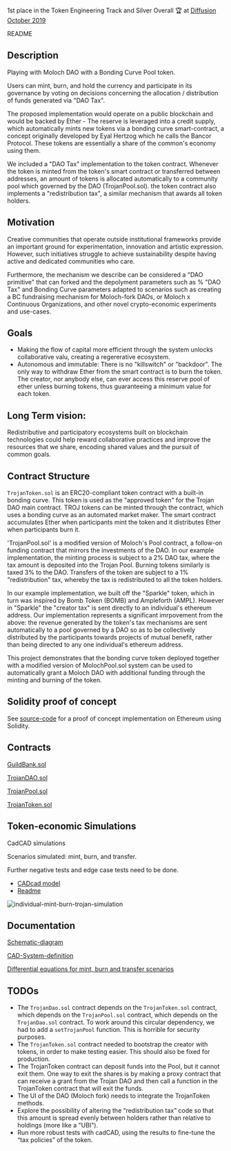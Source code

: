 1st place in the Token Engineering Track and Silver Overall 🏆 at [Diffusion October 2019](https://medium.com/@Angela.Kreitenweis/tokenengineering-at-diffusion-berlin-e59b9e38b060) 

README

## Description


Playing with Moloch DAO with a Bonding Curve Pool token.

Users can mint, burn, and hold the currency and participate in its governance by voting on decisions concerning the allocation / distribution of funds generated via "DAO Tax". 

The proposed implementation would operate on a public blockchain and would be backed by Ether - The reserve is leveraged into a credit supply, which automatically mints new tokens via a bonding curve smart-contract, a concept originally developed by Eyal Hertzog which he calls the Bancor Protocol. These tokens are essentially a share of the common's economy using them.

We included a "DAO Tax" implementation to the token contract. Whenever the token is minted from the token's smart contract or transferred between addresses, an amount of tokens is allocated automatically to a community pool which governed by the DAO (TrojanPool.sol). the token contract also implements a "redistribution tax", a similar mechanism that awards all token holders.

## Motivation
Creative communities that operate outside institutional frameworks provide an important ground for experimentation, innovation and artistic expression. However, such initiatives struggle to achieve sustainability despite having active and dedicated communities who care. 

Furthermore, the mechanism we describe can be considered a "DAO primitive" that can forked and the depolyment parameters such as % "DAO Tax" and Bonding Curve parameters adapted to scenarios such as creating a BC fundraising mechanism for Moloch-fork DAOs, or Moloch x Continuous Organizations, and other novel crypto-economic experiments and use-cases.


## Goals

* Making the flow of capital more efficient through the system unlocks collaborative valu, creating a regererative ecosystem.
* Autonomous and immutable: There is no "killswitch" or "backdoor". The only way to withdraw Ether from the smart contract is to burn the token. The creator, nor anybody else, can ever access this reserve pool of ether unless burning tokens, thus guaranteeing a minimum value for each token.

## Long Term vision:

Redistributive and participatory ecosystems built on blockchain technologies could help reward collaborative practices and improve the resources that we share, encoding shared values and the pursuit of common goals.

## Contract Structure

`TrojanToken.sol` is an ERC20-compliant token contract with a built-in bonding curve. This token is used as the "approved token" for the Trojan DAO main contract. TROJ tokens can be minted through the contract, which uses a bonding curve as an automated market maker. The smart contract accumulates Ether when participants mint the token and it distributes Ether when participants burn it.  

'TrojanPool.sol' is a modified version of Moloch's Pool contract, a follow-on funding contract that mirrors the investments of the DAO. In our example implementation, the minting process is subject to a 2% DAO tax, where the tax amount is deposited into the Trojan Pool. Burning tokens similarly is taxed 3% to the DAO. Transfers of the token are subject to a 1% "redistribution" tax, whereby the tax is redistributed to all the token holders. 

In our example implementation, we built off the "Sparkle" token, which in turn was inspired by Bomb Token (BOMB) and Ampleforth (AMPL). However in "Sparkle" the "creator tax" is sent directly to an individual's ethereum address. Our implementation represents a significant imrpovement from the above: the revenue generated by the token's tax mechanisms are sent automatically to a pool governed by a DAO so as to be collectively distributed by the participants towards projects of mutual benefit, rather than being directed to any one individual's ethereum address.  

This project demonstrates that the bonding curve token deployed together with a modified version of MolochPool.sol system can be used to automatically grant a Moloch DAO with additional funding through the minting and burning of the token.


## Solidity proof of concept
See [source-code](https://github.com/diffusioncon/Trojan-DAO-Ethereum/tree/master/buidler-contracts/contracts) for a proof of concept implementation on Ethereum using Solidity.

## Contracts
[GuildBank.sol](https://github.com/diffusioncon/Trojan-DAO-Ethereum/blob/master/buidler-contracts/contracts/GuildBank.sol)

[TrojanDAO.sol](https://github.com/diffusioncon/Trojan-DAO-Ethereum/blob/master/buidler-contracts/contracts/TrojanDao.sol)

[TrojanPool.sol](https://github.com/diffusioncon/Trojan-DAO-Ethereum/blob/master/buidler-contracts/contracts/TrojanPool.sol)

[TrojanToken.sol](https://github.com/diffusioncon/Trojan-DAO-Ethereum/blob/master/buidler-contracts/contracts/TrojanToken.sol)

## Token-economic Simulations
CadCAD simulations

Scenarios simulated: mint, burn, and transfer.

Further negative tests and edge case tests need to be done.

- [CADcad model](https://github.com/TROJANFOUNDATION/Trojan-DAO-Monetary-System/blob/master/cadCAD_simulation/trojan_simulation.py)
- [Readme](https://github.com/TROJANFOUNDATION/Trojan-DAO-Monetary-System/blob/master/cadCAD_simulation/README.md)

![individual-mint-burn-trojan-simulation](https://github.com/TROJANFOUNDATION/Trojan-DAO-Monetary-System/blob/master/cadCAD_simulation/mint-burn-graph.png)

## Documentation

[Schematic-diagram](https://github.com/TROJANFOUNDATION/Trojan-DAO-Monetary-System/blob/master/Proposal%20Process%20-%20Trojan%20DAO.pdf) 

[CAD-System-definition](https://github.com/TROJANFOUNDATION/Trojan-DAO-Monetary-System/blob/master/CAD%20System%20Definition%20-%20Trojan%20DAO.pdf)

[Differential equations for mint, burn and transfer scenarios](https://github.com/TROJANFOUNDATION/Trojan-DAO-Monetary-System/blob/master/Differential-equations.pdf)

## TODOs
* The `TrojanDao.sol` contract depends on the `TrojanToken.sol` contract, which depends on the `TrojanPool.sol` contract, which depends on the `TrojanDao.sol` contract. To work around this circular dependency, we had to add a `setTrojanPool` function. This is horrible for security purposes.
* The `TrojanToken.sol` contract needed to bootstrap the creator with tokens, in order to make testing easier. This should also be fixed for production.
* The TrojanToken contract can deposit funds into the Pool, but it cannot exit them. One way to exit the shares is by making a proxy contract that can receive a grant from the Trojan DAO and then call a function in the TrojanToken contract that will exit the funds.
* The UI of the DAO (Moloch fork) needs to integrate the TrojanToken methods.
* Explore the possibility of altering the “redistribution tax” code so that this amount is spread evenly between holders rather than relative to holdings (more like a "UBI").
* Run more robust tests with cadCAD, using the results to fine-tune the “tax policies” of the token.
